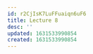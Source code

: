 ```yaml
---
id: r2CjIsK7LuFFuaiqn6uF6
title: Lecture 8
desc: ''
updated: 1631533990854
created: 1631533990854
---
```



